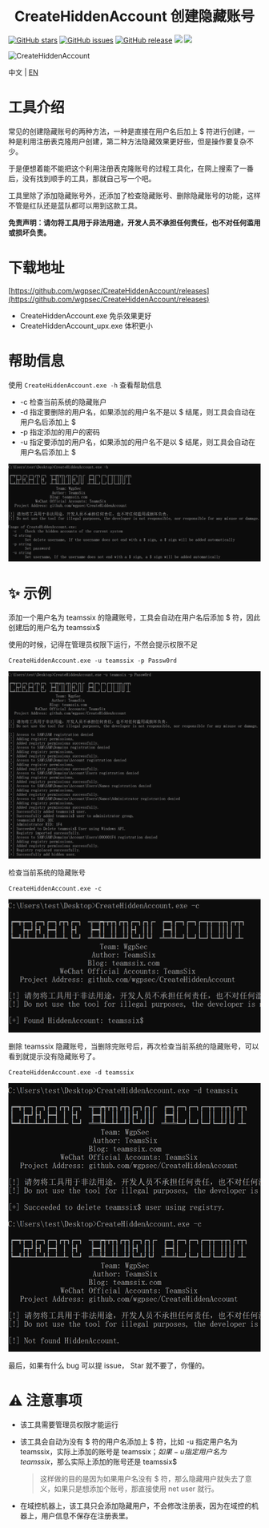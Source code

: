<h1 align="center">CreateHiddenAccount 创建隐藏账号</h1>

[![GitHub stars](https://img.shields.io/github/stars/wgpsec/CreateHiddenAccount)](https://github.com/wgpsec/CreateHiddenAccount) [![GitHub issues](https://img.shields.io/github/issues/wgpsec/CreateHiddenAccount)](https://github.com/wgpsec/CreateHiddenAccount/issues) [![GitHub release](https://img.shields.io/github/release/wgpsec/CreateHiddenAccount)](https://github.com/wgpsec/CreateHiddenAccount/releases)  [![](https://img.shields.io/badge/author-TeamsSix-blueviolet)](https://github.com/teamssix) [![](https://img.shields.io/badge/WgpSec-%E7%8B%BC%E7%BB%84%E5%AE%89%E5%85%A8%E5%9B%A2%E9%98%9F-blue)](https://github.com/wgpsec)

![CreateHiddenAccount](https://socialify.git.ci/wgpsec/CreateHiddenAccount/image?description=1&font=Inter&forks=1&issues=1&language=1&logo=https%3A%2F%2Favatars.githubusercontent.com%2Fu%2F49087564&owner=1&pattern=Circuit%20Board&pulls=1&stargazers=1&theme=Dark)

中文 | [EN](https://github.com/wgpsec/CreateHiddenAccount/)

# 工具介绍

常见的创建隐藏账号的两种方法，一种是直接在用户名后加上 $ 符进行创建，一种是利用注册表克隆用户创建，第二种方法隐藏效果更好些，但是操作要复杂不少。

于是便想着能不能把这个利用注册表克隆账号的过程工具化，在网上搜索了一番后，没有找到顺手的工具，那就自己写一个吧。

工具里除了添加隐藏账号外，还添加了检查隐藏账号、删除隐藏账号的功能，这样不管是红队还是蓝队都可以用到这款工具。

**免责声明：请勿将工具用于非法用途，开发人员不承担任何责任，也不对任何滥用或损坏负责。**

# 下载地址

[https://github.com/wgpsec/CreateHiddenAccount/releases](https://github.com/wgpsec/CreateHiddenAccount/releases)

* CreateHiddenAccount.exe 免杀效果更好
* CreateHiddenAccount_upx.exe 体积更小

# 帮助信息

使用 `CreateHiddenAccount.exe -h` 查看帮助信息

* -c 检查当前系统的隐藏账户
* -d 指定要删除的用户名，如果添加的用户名不是以 $ 结尾，则工具会自动在用户名后添加上 $
* -p 指定添加的用户的密码
* -u 指定要添加的用户名，如果添加的用户名不是以 $ 结尾，则工具会自动在用户名后添加上 $

![](./images/1.png)

# :sparkles: 示例

添加一个用户名为 teamssix 的隐藏账号，工具会自动在用户名后添加 $ 符，因此创建后的用户名为 teamssix$

使用的时候，记得在管理员权限下运行，不然会提示权限不足

```
CreateHiddenAccount.exe -u teamssix -p Passw0rd
```

![](./images/2.png)

检查当前系统的隐藏账号

```
CreateHiddenAccount.exe -c
```

![](./images/3.png)

删除 teamssix 隐藏账号，当删除完账号后，再次检查当前系统的隐藏账号，可以看到就提示没有隐藏账号了。

```
CreateHiddenAccount.exe -d teamssix
```

![](./images/4.png)

最后，如果有什么 bug 可以提 issue， Star 就不要了，你懂的。

# ⚠️ 注意事项

* 该工具需要管理员权限才能运行

* 该工具会自动为没有 $ 符的用户名添加上 $ 符，比如 -u 指定用户名为 teamssix，实际上添加的账号是 teamssix$；如果 -u 指定用户名为 teamssix$，那么实际上添加的账号还是 teamssix$

  >  这样做的目的是因为如果用户名没有 $ 符，那么隐藏用户就失去了意义，如果只是想添加个账号，那直接使用 net user 就行。

* 在域控机器上，该工具只会添加隐藏用户，不会修改注册表，因为在域控的机器上，用户信息不保存在注册表里。
